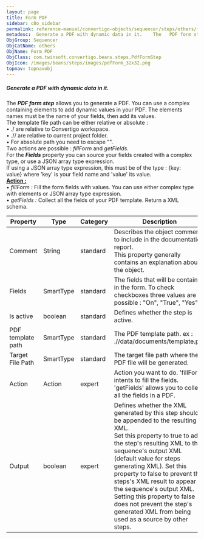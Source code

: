 ```yaml
---
layout: page
title: Form PDF
sidebar: c8o_sidebar
permalink: reference-manual/convertigo-objects/sequencer/steps/others/form-pdf/
metadesc:  Generate a PDF with dynamic data in it.    The   PDF form step   allows you to generate a PDF. You can use a complex containing elements to add dynam
ObjGroup: Sequencer
ObjCatName: others
ObjName: Form PDF
ObjClass: com.twinsoft.convertigo.beans.steps.PdfFormStep
ObjIcon: /images/beans/steps/images/pdfForm_32x32.png
topnav: topnavobj
---
```

##### <i>Generate a PDF with dynamic data in it.</i> 

The <i><b>PDF form step</b></i> allows you to generate a PDF. You can use a complex containing elements to add dynamic values in your PDF. The elements names must be the name of your fields, then add its values. <br/>The template file path can be either relative or absolute : <br/> • ./ are relative to Convertigo workspace. <br/> • .// are relative to current project folder. <br/> •  For absolute path you need to escape "\". <br/>  Two actions are possible : <i>fillForm</i> and <i>getFields</i>. <br/> For the <b><i>Fields</i></b> property you can source your fields created with a complex type, or use a JSON array type expression. <br/> If using a JSON array type expression, this must be of the type : {key: value} where 'key' is your field name and 'value' its value. <br/><u><b>Action :</b></u> <br/> • <i>fillForm :</i> Fill the form fields with values. You can use either complex type with elements or JSON array type expression. <br/> • <i>getFields :</i> Collect all the fields of your PDF template. Return a XML schema.

Property | Type | Category | Description
--- | --- | --- | ---
Comment | String | standard | Describes the object comment to include in the documentation report.<br/>This property generally contains an explanation about the object.
Fields | SmartType | standard | The fields that will be contained in the form. To check checkboxes three values are possible : "On", "True", "Yes".
Is active | boolean | standard | Defines whether the step is active.
PDF template path | SmartType | standard | The PDF template path. ex : .//data/documents/template.pdf
Target File Path | SmartType | standard | The target file path where the PDF file will be generated.
Action | Action | expert | Action you want to do. 'fillForm' intents to fill the fields. 'getFields' allows you to collect all the fields in a PDF.
Output | boolean | expert | Defines whether the XML generated by this step should be appended to the resulting XML.<br/>Set this property to <span class="computer">true</span> to add the step's resulting XML to the sequence's output XML (default value for steps generating XML). Set this property to <span class="computer">false</span> to prevent the steps's XML result to appear in the sequence's output XML.<br/>Setting this property to <span class="computer">false</span> does not prevent the step's generated XML from being used as a source by other steps.
